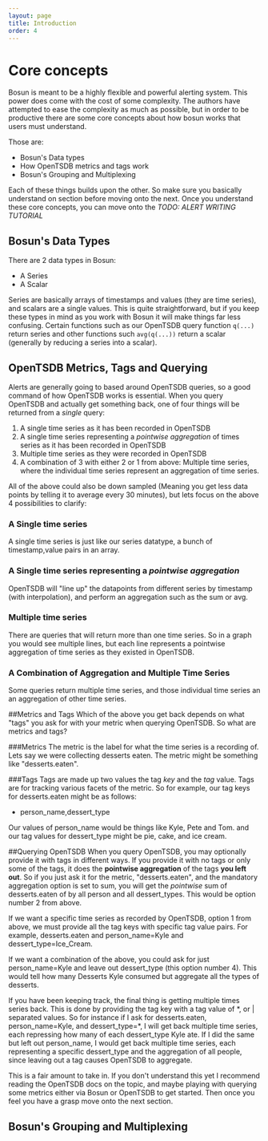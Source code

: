 ```yaml
---
layout: page
title: Introduction
order: 4
---
```


# Core concepts
Bosun is meant to be a highly flexible and powerful alerting system. This power does come with the cost of some complexity. The authors have attempted to ease the complexity as much as possible, but in order to be productive there are some core concepts about how bosun works that users must understand. 

Those are:
 - Bosun's Data types
 - How OpenTSDB metrics and tags work
 - Bosun's Grouping and Multiplexing

Each of these things builds upon the other. So make sure you basically understand on section before moving onto the next. Once you understand these core concepts, you can move onto the *TODO: ALERT WRITING TUTORIAL*

## Bosun's Data Types
There are 2 data types in Bosun:

 * A Series
 * A Scalar

Series are basically arrays of timestamps and values (they are time series), and scalars are a single values. This is quite straightforward, but if you keep these types in mind as you work with Bosun it will make things far less confusing. Certain functions such as our OpenTSDB query function `q(...)` return series and other functions such `avg(q(...))` return a scalar (generally by reducing a series into a scalar).
  
## OpenTSDB Metrics, Tags and Querying
Alerts are generally going to based around OpenTSDB queries, so a good command of how OpenTSDB works is essential. When you query OpenTSDB and actually get something back, one of four things will be returned from a *single* query:

1. A single time series as it has been recorded in OpenTSDB
2. A single time series representing a *pointwise aggregation* of times series as it has been recorded in OpenTSDB
3. Multiple time series as they were recorded in OpenTSDB
4. A combination of 3 with either 2 or 1 from above: Multiple time series, where the individual time series represent an aggregation of time series. 

All of the above could also be down sampled (Meaning you get less data points by telling it to average every 30 minutes), but lets focus on the above 4 possibilities to clarify:

### A Single time series
A single time series is just like our series datatype, a bunch of timestamp,value pairs in an array.

### A Single time series representing a *pointwise aggregation*
OpenTSDB will "line up" the datapoints from different series by timestamp (with interpolation), and perform an aggregation such as the sum or avg.

### Multiple time series
There are queries that will return more than one time series. So in a graph you would see multiple lines, but each line represents a pointwise aggregation of time series as they existed in OpenTSDB.

### A Combination of Aggregation and Multiple Time Series
Some queries return multiple time series, and those individual time series an an aggregation of other time series. 

##Metrics and Tags
Which of the above you get back depends on what "tags" you ask for with your metric when querying OpenTSDB. So what are metrics and tags?

###Metrics
The metric is the label for what the time series is a recording of.  Lets say we were collecting desserts eaten. The metric might be something like "desserts.eaten". 

###Tags
Tags are made up two values the tag *key* and the *tag* value. Tags are for tracking various facets of the metric. So for example, our tag keys for desserts.eaten might be as follows:

 - person_name,dessert_type

Our values of person_name would be things like Kyle, Pete and Tom. and our tag values for dessert_type might be pie, cake, and ice cream.

##Querying OpenTSDB
When you query OpenTSDB, you may optionally provide it with tags in different ways. If you provide it with no tags or only some of the tags, it does the **pointwise aggregation** of the tags **you left out**. So if you just ask it for the metric, "desserts.eaten", and the mandatory aggregation option is set to sum, you will get the *pointwise* sum of desserts.eaten of by all person and all dessert_types.  This would be option number 2 from above.

If we want a specific time series as recorded by OpenTSDB, option 1 from above, we must provide all the tag keys with specific tag value pairs. For example, desserts.eaten and person_name=Kyle and dessert_type=Ice_Cream.

If we want a combination of the above, you could ask for just person_name=Kyle and leave out dessert_type (this option number 4). This would tell how many Desserts Kyle consumed but aggregate all the types of desserts.

If you have been keeping track, the final thing is getting multiple times series back. This is done by providing the tag key with a tag value of \*, or | separated values. So for instance if I ask for desserts.eaten, person_name=Kyle, and dessert_type=*, I will get back multiple time series, each repressing how many of each dessert_type Kyle ate. If I did the same but left out person_name, I would get back multiple time series, each representing a specific dessert_type and the aggregation of all people, since leaving out a tag causes OpenTSDB to aggregate.

This is a fair amount to take in. If you don't understand this yet I recommend reading the OpenTSDB docs on the topic, and maybe playing with querying some metrics either via Bosun or OpenTSDB to get started. Then once you feel you have a grasp move onto the next section.

## Bosun's Grouping and Multiplexing